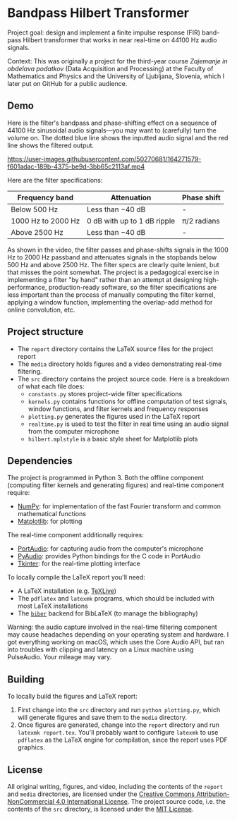 # Bandpass Hilbert Transformer

Project goal: design and implement a finite impulse response (FIR) band-pass Hilbert transformer that works in near real-time on 44100 Hz audio signals.

Context: This was originally a project for the third-year course *Zajemanje in obdelava podatkov* (Data Acquisition and Processing) at the Faculty of Mathematics and Physics and the University of Ljubljana, Slovenia, which I later put on GitHub for a public audience.

## Demo

Here is the filter's bandpass and phase-shifting effect on a sequence of 44100 Hz sinusoidal audio signals—you may want to (carefully) turn the volume on.
The dotted blue line shows the inputted audio signal and the red line shows the filtered output.

https://user-images.githubusercontent.com/50270681/164271579-f601adac-189b-4375-be9d-3bb65c2113af.mp4

Here are the filter specifications:

| Frequency band | Attenuation | Phase shift |
| - | - | - |
| Below 500 Hz | Less than −40 dB | - |
| 1000 Hz to 2000 Hz | 0 dB with up to 1 dB ripple | π/2 radians |
| Above 2500 Hz | Less than −40 dB | - |

As shown in the video, the filter passes and phase-shifts signals in the 1000 Hz to 2000 Hz passband and attenuates signals in the stopbands below 500 Hz and above 2500 Hz.
The filter specs are clearly quite lenient, but that misses the point somewhat.
The project is a pedagogical exercise in implementing a filter "by hand" rather than an attempt at designing high-performance, production-ready software, so the filter specifications are less important than the process of manually computing the filter kernel, applying a window function, implementing the overlap-add method for online convolution, etc.

## Project structure

- The `report` directory contains the LaTeX source files for the project report
- The `media` directory holds figures and a video demonstrating real-time filtering.
- The `src` directory contains the project source code.
  Here is a breakdown of what each file does:
  - `constants.py` stores project-wide filter specifications
  - `kernels.py` contains functions for offline computation of test signals, window functions, and filter kernels and frequency responses
  - `plotting.py` generates the figures used in the LaTeX report
  - `realtime.py` is used to test the filter in real time using an audio signal from the computer microphone
  - `hilbert.mplstyle` is a basic style sheet for Matplotlib plots

## Dependencies

The project is programmed in Python 3.
Both the offline component (computing filter kernels and generating figures) and real-time component require:
- [NumPy](https://www.numpy.org): for implementation of the fast Fourier transform and common mathematical functions
- [Matplotlib](https://www.matplotlib.org): for plotting

The real-time component additionally requires:
- [PortAudio](http://www.portaudio.com/): for capturing audio from the computer's microphone
- [PyAudio](http://people.csail.mit.edu/hubert/pyaudio/): provides Python bindings for the C code in PortAudio
- [Tkinter](https://docs.python.org/3/library/tkinter.html): for the real-time plotting interface

To locally compile the LaTeX report you'll need:
- A LaTeX installation (e.g. [TeXLive](https://www.tug.org/texlive/))
- The `pdflatex` and `latexmk` programs, which should be included with most LaTeX installations
- The [`biber`](https://github.com/plk/biber) backend for BibLaTeX (to manage the bibliography)

Warning: the audio capture involved in the real-time filtering component may cause headaches depending on your operating system and hardware.
I got everything working on macOS, which uses the Core Audio API, but ran into troubles with clipping and latency on a Linux machine using PulseAudio.
Your mileage may vary.

## Building

To locally build the figures and LaTeX report:

1. First change into the `src` directory and run `python plotting.py`, which will generate figures and save them to the `media` directory.
1. Once figures are generated, change into the `report` directory and run `latexmk report.tex`.
   You'll probably want to configure `latexmk` to use `pdflatex` as the LaTeX engine for compilation, since the report uses PDF graphics.

## License

All original writing, figures, and video, including the contents of the `report` and `media` directories, are licensed under the [Creative Commons Attribution-NonCommercial 4.0 International License](https://creativecommons.org/licenses/by-nc/4.0/).
The project source code, i.e. the contents of the `src` directory, is licensed under the [MIT License](https://opensource.org/licenses/MIT).
